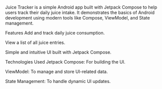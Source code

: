 Juice Tracker is a simple Android app built with Jetpack Compose to help users track their daily juice intake. It demonstrates the basics of Android development using modern tools like Compose, ViewModel, and State management.

Features
Add and track daily juice consumption.

View a list of all juice entries.

Simple and intuitive UI built with Jetpack Compose.

Technologies Used
Jetpack Compose: For building the UI.

ViewModel: To manage and store UI-related data.

State Management: To handle dynamic UI updates.
